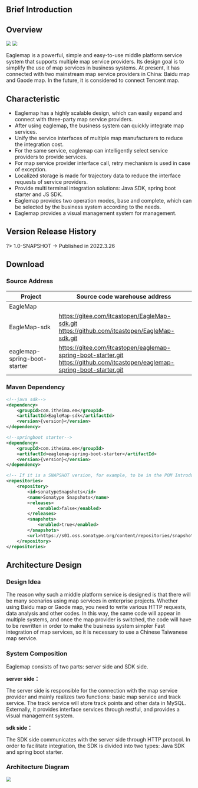 ## Brief Introduction

## Overview

<img src="/_media/logo.png" style="zoom: 80%;" /> <img src="/_media/itcast.png" style="zoom: 80%;" />


Eaglemap is a powerful, simple and easy-to-use middle platform service system that supports multiple map service providers. Its design goal is to simplify the use of map services in business systems. At present, it has connected with two mainstream map service providers in China: Baidu map and Gaode map. In the future, it is considered to connect Tencent map.

## Characteristic

- Eaglemap has a highly scalable design, which can easily expand and connect with three-party map service providers.
- After using eaglemap, the business system can quickly integrate map services.
- Unify the service interfaces of multiple map manufacturers to reduce the integration cost.
- For the same service, eaglemap can intelligently select service providers to provide services.
- For map service provider interface call, retry mechanism is used in case of exception.
- Localized storage is made for trajectory data to reduce the interface requests of service providers.
- Provide multi terminal integration solutions: Java SDK, spring boot starter and JS SDK.
- Eaglemap provides two operation modes, base and complete, which can be selected by the business system according to the needs.
- Eaglemap provides a visual management system for management.

## Version Release History

?> 1.0-SNAPSHOT  -> Published in 2022.3.26

## Download

### Source Address

| Project                      | Source code warehouse address                                |
| ---------------------------- | ------------------------------------------------------------ |
| EagleMap                     |                                                              |
| EagleMap-sdk                 | https://gitee.com/itcastopen/EagleMap-sdk.git<br/>https://github.com/itcastopen/EagleMap-sdk.git |
| eaglemap-spring-boot-starter | https://gitee.com/itcastopen/eaglemap-spring-boot-starter.git<br />https://github.com/itcastopen/eaglemap-spring-boot-starter.git |

### Maven Dependency

~~~xml
<!--java sdk-->
<dependency>
    <groupId>com.itheima.em</groupId>
    <artifactId>EagleMap-sdk</artifactId>
    <version>{version}</version>
</dependency>

<!--springboot starter-->
<dependency>
    <groupId>com.itheima.em</groupId>
    <artifactId>eaglemap-spring-boot-starter</artifactId>
    <version>{version}</version>
</dependency>

<!-- If it is a SNAPSHOT version, for example, to be in the POM Introducing snapshot source into XML file -->
<repositories>
    <repository>
        <id>sonatypeSnapshots</id>
        <name>Sonatype Snapshots</name>
        <releases>
            <enabled>false</enabled>
        </releases>
        <snapshots>
            <enabled>true</enabled>
        </snapshots>
        <url>https://s01.oss.sonatype.org/content/repositories/snapshots/</url>
    </repository>
</repositories>
~~~

## Architecture Design

### Design Idea

The reason why such a middle platform service is designed is that there will be many scenarios using map services in enterprise projects. Whether using Baidu map or Gaode map, you need to write various HTTP requests, data analysis and other codes. In this way, the same code will appear in multiple systems, and once the map provider is switched, the code will have to be rewritten in order to make the business system simpler Fast integration of map services, so it is necessary to use a Chinese Taiwanese map service.

### System Composition

Eaglemap consists of two parts: server side and SDK side.

**server side：**

The server side is responsible for the connection with the map service provider and mainly realizes two functions: basic map service and track service. The track service will store track points and other data in MySQL. Externally, it provides interface services through restful, and provides a visual management system.

**sdk side：**

The SDK side communicates with the server side through HTTP protocol. In order to facilitate integration, the SDK is divided into two types: Java SDK and spring boot starter.

### Architecture Diagram

<img src="/_media/framework.png" style="zoom: 80%;" />